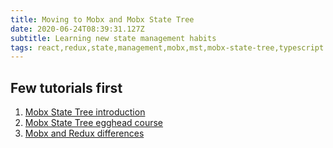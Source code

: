 ```yaml
---
title: Moving to Mobx and Mobx State Tree
date: 2020-06-24T08:39:31.127Z
subtitle: Learning new state management habits
tags: react,redux,state,management,mobx,mst,mobx-state-tree,typescript
---
```

## Few tutorials first

1. [Mobx State Tree introduction](https://www.youtube.com/watch?v=rwqwwn_46kA)
2. [Mobx State Tree egghead course](https://egghead.io/courses/manage-application-state-with-mobx-state-tree)
3. [Mobx and Redux differences](https://www.youtube.com/watch?v=76FRrbY18Bs)